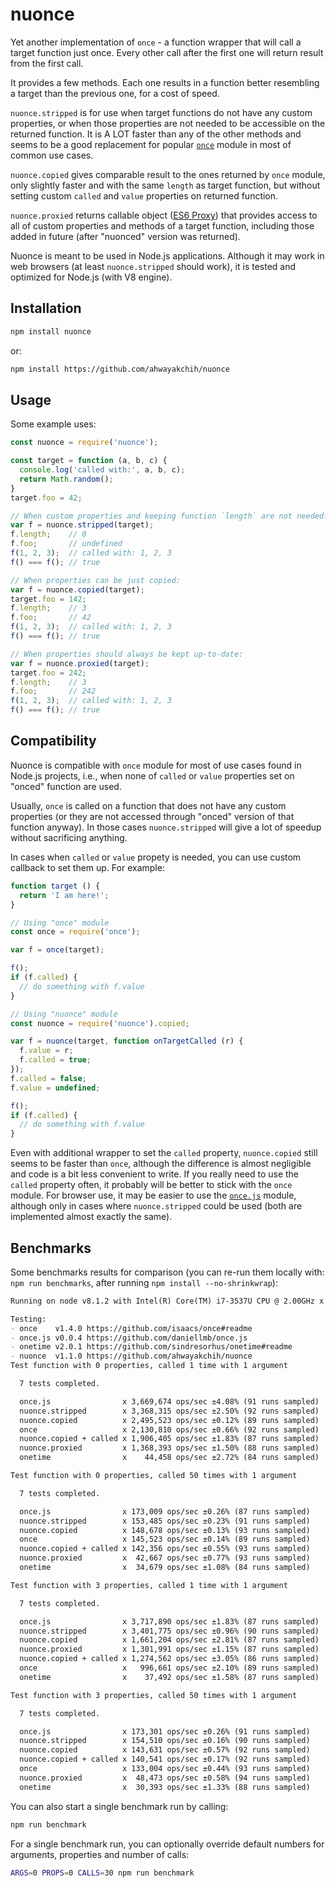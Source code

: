 nuonce
======

Yet another implementation of `once` - a function wrapper that will call a target function just once. Every other call after the first one will return result from the first call.

It provides a few methods. Each one results in a function better resembling a target than the previous one, for a cost of speed.

`nuonce.stripped` is for use when target functions do not have any custom properties, or when those properties are not needed to be accessible on the returned function. It is A LOT faster than any of the other methods and seems to be a good replacement for popular [`once`](https://github.com/isaacs/once) module in most of common use cases.

`nuonce.copied` gives comparable result to the ones returned by `once` module, only slightly faster and with the same `length` as target function, but without setting custom `called` and `value` properties on returned function.

`nuonce.proxied` returns callable object ([ES6 Proxy](https://developer.mozilla.org/en/docs/Web/JavaScript/Reference/Global_Objects/Proxy)) that provides access to all of custom properties and methods of a target function, including those added in future (after "nuonced" version was returned).

Nuonce is meant to be used in Node.js applications. Although it may work in web browsers (at least `nuonce.stripped` should work), it is tested and optimized for Node.js (with V8 engine).


## Installation

```sh
npm install nuonce
```

or:

```sh
npm install https://github.com/ahwayakchih/nuonce
```


## Usage

Some example uses:

```js
const nuonce = require('nuonce');

const target = function (a, b, c) {
  console.log('called with:', a, b, c);
  return Math.random();
}
target.foo = 42;

// When custom properties and keeping function `length` are not needed:
var f = nuonce.stripped(target);
f.length;    // 0
f.foo;       // undefined
f(1, 2, 3);  // called with: 1, 2, 3
f() === f(); // true

// When properties can be just copied:
var f = nuonce.copied(target);
target.foo = 142;
f.length;    // 3
f.foo;       // 42
f(1, 2, 3);  // called with: 1, 2, 3
f() === f(); // true

// When properties should always be kept up-to-date:
var f = nuonce.proxied(target);
target.foo = 242;
f.length;    // 3
f.foo;       // 242
f(1, 2, 3);  // called with: 1, 2, 3
f() === f(); // true
```


## Compatibility

Nuonce is compatible with `once` module for most of use cases found in Node.js projects, i.e., when none of `called` or `value` properties set on "onced" function are used.

Usually, `once` is called on a function that does not have any custom properties (or they are not accessed through "onced" version of that function anyway). In those cases `nuonce.stripped` will give a lot of speedup without sacrificing anything.

In cases when `called` or `value` propety is needed, you can use custom callback to set them up. For example:

```js
function target () {
  return 'I am here!';
}

// Using "once" module
const once = require('once');

var f = once(target);

f();
if (f.called) {
  // do something with f.value
}

// Using "nuonce" module
const nuonce = require('nuonce').copied;

var f = nuonce(target, function onTargetCalled (r) {
  f.value = r;
  f.called = true;
});
f.called = false;
f.value = undefined;

f();
if (f.called) {
  // do something with f.value
}
```

Even with additional wrapper to set the `called` property, `nuonce.copied` still seems to be faster than `once`, although the difference is almost negligible and code is a bit less convenient to write. If you really need to use the `called` property often, it probably will be better to stick with the `once` module.
For browser use, it may be easier to use the [`once.js`](https://github.com/daniellmb/once.js) module, although only in cases where `nuonce.stripped` could be used (both are implemented almost exactly the same).


## Benchmarks

Some benchmarks results for comparison (you can re-run them locally with: `npm run benchmarks`, after running `npm install --no-shrinkwrap`):

```markdown
Running on node v8.1.2 with Intel(R) Core(TM) i7-3537U CPU @ 2.00GHz x 4

Testing:
- once    v1.4.0 https://github.com/isaacs/once#readme           
- once.js v0.0.4 https://github.com/daniellmb/once.js            
- onetime v2.0.1 https://github.com/sindresorhus/onetime#readme  
- nuonce  v1.1.0 https://github.com/ahwayakchih/nuonce           
Test function with 0 properties, called 1 time with 1 argument

  7 tests completed.

  once.js                x 3,669,674 ops/sec ±4.08% (91 runs sampled)
  nuonce.stripped        x 3,368,315 ops/sec ±2.50% (92 runs sampled)
  nuonce.copied          x 2,495,523 ops/sec ±0.12% (89 runs sampled)
  once                   x 2,130,810 ops/sec ±0.66% (92 runs sampled)
  nuonce.copied + called x 1,906,405 ops/sec ±1.83% (87 runs sampled)
  nuonce.proxied         x 1,368,393 ops/sec ±1.50% (88 runs sampled)
  onetime                x    44,458 ops/sec ±2.72% (84 runs sampled)

Test function with 0 properties, called 50 times with 1 argument

  7 tests completed.

  once.js                x 173,009 ops/sec ±0.26% (87 runs sampled)
  nuonce.stripped        x 153,485 ops/sec ±0.23% (91 runs sampled)
  nuonce.copied          x 148,678 ops/sec ±0.13% (93 runs sampled)
  once                   x 145,523 ops/sec ±0.14% (89 runs sampled)
  nuonce.copied + called x 142,356 ops/sec ±0.55% (93 runs sampled)
  nuonce.proxied         x  42,667 ops/sec ±0.77% (93 runs sampled)
  onetime                x  34,679 ops/sec ±1.08% (84 runs sampled)

Test function with 3 properties, called 1 time with 1 argument

  7 tests completed.

  once.js                x 3,717,890 ops/sec ±1.83% (87 runs sampled)
  nuonce.stripped        x 3,401,775 ops/sec ±0.96% (90 runs sampled)
  nuonce.copied          x 1,661,204 ops/sec ±2.81% (87 runs sampled)
  nuonce.proxied         x 1,301,991 ops/sec ±1.15% (87 runs sampled)
  nuonce.copied + called x 1,274,562 ops/sec ±3.05% (86 runs sampled)
  once                   x   996,661 ops/sec ±2.10% (89 runs sampled)
  onetime                x    37,492 ops/sec ±1.58% (87 runs sampled)

Test function with 3 properties, called 50 times with 1 argument

  7 tests completed.

  once.js                x 173,301 ops/sec ±0.26% (91 runs sampled)
  nuonce.stripped        x 154,510 ops/sec ±0.16% (90 runs sampled)
  nuonce.copied          x 143,631 ops/sec ±0.57% (92 runs sampled)
  nuonce.copied + called x 140,541 ops/sec ±0.17% (92 runs sampled)
  once                   x 133,004 ops/sec ±0.44% (93 runs sampled)
  nuonce.proxied         x  48,473 ops/sec ±0.58% (94 runs sampled)
  onetime                x  30,393 ops/sec ±1.33% (88 runs sampled)
```

You can also start a single benchmark run by calling:

```sh
npm run benchmark
```

For a single benchmark run, you can optionally override default numbers for arguments, properties and number of calls:

```sh
ARGS=0 PROPS=0 CALLS=30 npm run benchmark
```
